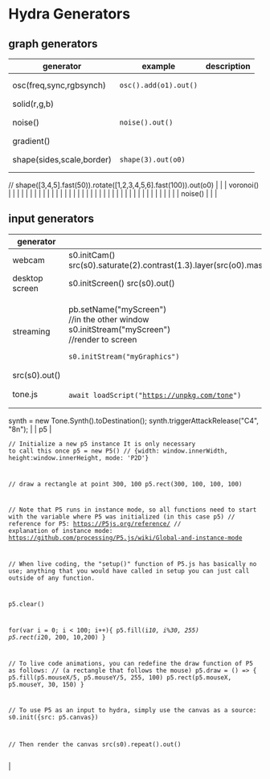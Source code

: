 # Hydra Generators

## graph generators

| generator                 | example                                                                                                      | description |
| ------------------------- | ------------------------------------------------------------------------------------------------------------ | ----------- |
| osc(freq,sync,rgbsynch)   | <pre><code>osc().add(o1).out()</code></pre>                                                                  |             |
| solid(r,g,b)              |                                                                                                              |             |
| noise()                   | <pre><code>noise().out()</code></pre>                                                                        |             |
| gradient()                |                                                                                                              |             |
| shape(sides,scale,border) | <pre><code>shape(3).out(o0)
//
shape([3,4,5].fast(50)).rotate([1,2,3,4,5,6].fast(100)).out(o0)
</code></pre> |             |
| voronoi()                 |                                                                                                              |             |
|                           |                                                                                                              |             |
|                           |                                                                                                              |             |
|                           |                                                                                                              |             |
|                           |                                                                                                              |             |
|                           |                                                                                                              |             |
|                           |                                                                                                              |             |
|                           |                                                                                                              |             |
|                           |                                                                                                              |             |
|                           |                                                                                                              |             |
| noise()                   |                                                                                                              |             |

## input generators

| generator      |                                                                                                                                                                                                                                                                                                                                                                                                                                                                                                                                                                                                                                                                                                                                                                                                                                                                                                                                                                                                                                                                                                                                                                                                                            |
| -------------- | -------------------------------------------------------------------------------------------------------------------------------------------------------------------------------------------------------------------------------------------------------------------------------------------------------------------------------------------------------------------------------------------------------------------------------------------------------------------------------------------------------------------------------------------------------------------------------------------------------------------------------------------------------------------------------------------------------------------------------------------------------------------------------------------------------------------------------------------------------------------------------------------------------------------------------------------------------------------------------------------------------------------------------------------------------------------------------------------------------------------------------------------------------------------------------------------------------------------------- |
| webcam         | s0.initCam() src(s0).saturate(2).contrast(1.3).layer(src(o0).mask(shape(4,2).scale(0.5,0.7).scrollX(0.25)).scrollX(0.001)).modulate(o0,0.001).out(o0)                                                                                                                                                                                                                                                                                                                                                                                                                                                                                                                                                                                                                                                                                                                                                                                                                                                                                                                                                                                                                                                                      |
| desktop screen | s0.initScreen() src(s0).out()                                                                                                                                                                                                                                                                                                                                                                                                                                                                                                                                                                                                                                                                                                                                                                                                                                                                                                                                                                                                                                                                                                                                                                                              |
| streaming      | <p>pb.setName("myScreen")<br>//in the other window<br>s0.initStream("myScreen")<br>//render to screen</p><pre><code>s0.initStream("myGraphics")
src(s0).out()</code></pre>                                                                                                                                                                                                                                                                                                                                                                                                                                                                                                                                                                                                                                                                                                                                                                                                                                                                                                                                                                                                                                                 |
| tone.js        | <p></p><pre><code>await loadScript("https://unpkg.com/tone")

synth = new Tone.Synth().toDestination();
synth.triggerAttackRelease("C4", "8n");</code></pre>                                                                                                                                                                                                                                                                                                                                                                                                                                                                                                                                                                                                                                                                                                                                                                                                                                                                                                                                                                                                                                                               |
| p5             | <p></p><pre><code>// Initialize a new p5 instance It is only necessary to call this once
p5 = new P5() // {width: window.innerWidth, height:window.innerHeight, mode: 'P2D'}

// draw a rectangle at point 300, 100
p5.rect(300, 100, 100, 100)

// Note that P5 runs in instance mode, so all functions need to start with the variable where P5 was initialized (in this case p5)
// reference for P5: https://P5js.org/reference/
// explanation of instance mode: https://github.com/processing/P5.js/wiki/Global-and-instance-mode

// When live coding, the "setup()" function of P5.js has basically no use; anything that you would have called in setup you can just call outside of any function.

p5.clear()

for(var i = 0; i &#x3C; 100; i++){
  p5.fill(i*10, i%30, 255)
  p5.rect(i*20, 200, 10,200)
}

// To live code animations, you can redefine the draw function of P5 as follows:
// (a rectangle that follows the mouse)
p5.draw = () => {
  p5.fill(p5.mouseX/5, p5.mouseY/5, 255, 100)
  p5.rect(p5.mouseX, p5.mouseY, 30, 150)
}

// To use P5 as an input to hydra, simply use the canvas as a source:
s0.init({src: p5.canvas})

// Then render the canvas
src(s0).repeat().out()</code></pre> |

